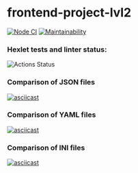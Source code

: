 # frontend-project-lvl2

[![Node CI](https://github.com/vchslv/frontend-project-lvl2/workflows/Node%20CI/badge.svg)](https://github.com/vchslv/frontend-project-lvl2/actions)
[![Maintainability](https://api.codeclimate.com/v1/badges/ce0b1909dd2c11550c0b/maintainability)](https://codeclimate.com/github/vchslv/frontend-project-lvl2/maintainability)

### Hexlet tests and linter status:
![Actions Status](https://github.com/vchslv/frontend-project-lvl2/workflows/hexlet-check/badge.svg)

### Comparison of JSON files
[![asciicast](https://asciinema.org/a/367667.svg)](https://asciinema.org/a/367667)

### Comparison of YAML files
[![asciicast](https://asciinema.org/a/365959.svg)](https://asciinema.org/a/365959)

### Comparison of INI files
[![asciicast](https://asciinema.org/a/365974.svg)](https://asciinema.org/a/365974)

